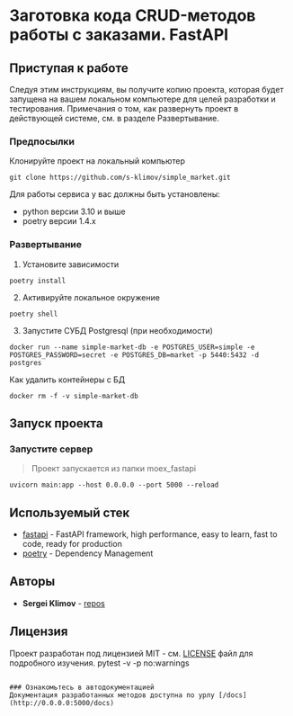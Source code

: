 # Заготовка кода CRUD-методов работы с заказами. FastAPI

## Приступая к работе

Следуя этим инструкциям, вы получите копию проекта, которая будет запущена на вашем локальном компьютере для целей разработки и тестирования. Примечания о том, как развернуть проект в действующей системе, см. в разделе Развертывание.

### Предпосылки

Клонируйте проект на локальный компьютер

```commandline
git clone https://github.com/s-klimov/simple_market.git
```

Для работы сервиса у вас должны быть установлены:
* python версии 3.10 и выше
* poetry версии 1.4.x 

### Развертывание

1. Установите зависимости
```commandline
poetry install
```
2. Активируйте локальное окружение
```commandline
poetry shell
```
3. Запустите СУБД Postgresql (при необходимости)
```shell
docker run --name simple-market-db -e POSTGRES_USER=simple -e POSTGRES_PASSWORD=secret -e POSTGRES_DB=market -p 5440:5432 -d postgres
```
Как удалить контейнеры с БД
```shell
docker rm -f -v simple-market-db
```

## Запуск проекта

### Запустите сервер
> Проект запускается из папки moex_fastapi
```commandline
uvicorn main:app --host 0.0.0.0 --port 5000 --reload
```

## Используемый стек

* [fastapi](https://fastapi.tiangolo.com/) - FastAPI framework, high performance, easy to learn, fast to code, ready for production
* [poetry](https://python-poetry.org/docs/) - Dependency Management

## Авторы

* **Sergei Klimov** - [repos](https://github.com/s-klimov/)

## Лицензия

Проект разработан под лицензией MIT - см. [LICENSE](LICENSE) файл для подробного изучения.
pytest -v -p no:warnings
```

### Ознакомьтесь в автодокументацией
Документация разработанных методов доступна по урлу [/docs](http://0.0.0.0:5000/docs)
